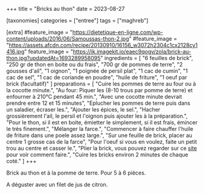 +++
title = "Bricks au thon"
date = 2023-08-27

[taxonomies]
categories = ["entree"]
tags = ["maghreb"]

[extra]
#feature_image = "https://dietetique-en-ligne.com/wp-content/uploads/2016/06/Samoussas-thon-2.jpg"
#feature_image = "https://assets.afcdn.com/recipe/20130910/16156_w3072h2304c1cx2128cy1416.jpg"
feature_image = "https://ik.imagekit.io/eaec9qogv/zola/brick-au-thon.jpg?updatedAt=1693289958095"
ingredients = [
  "6 feuilles de brick",
  "250 gr de thon en boite ou du frais",
  "700 gr de pommes de terre",
  "2 gousses d'ail",
  "1 oignon",
  "1 poignée de persil plat",
  "1 cac de cumin",
  "1 cac de sel",
  "1 cac de coriande en poudre",
  "huile de friture",
  "1 oeuf par brick (facultatif)"
]
preparations = [
  "Cuire les pommes de terre au four ou à la cocotte minute.",
  "Au four: Piquer les (8-10 trous par pomme de terre) et enfourner à 210°C pendant 45 min.",
  "Avec une cocotte minute devrait prendre entre 12 et 15 minutes",
  "Eplucher les pommes de terre puis dans un saladier, écraser les.",
  "Ajouter les épices, le sel.",
  "Hacher grossièrement l'ail, le persil et l'oignon puis ajouter les à la préparation.",
  "Pour le thon, si il est en boite, émietter le simplement, si il est frais, émincer le très finement.",
  "Mélanger la farce.",
  "Commencer à faire chauffer l'huile de friture dans une poele assez large.",
  "Sur une feuille de brick, placer au centre 1 grosse cas de la farce",
  "Pour l'oeuf si vous en voulez, faite un petit trou au centre et casser le.",
  "Plier la brick, vous pouvez regarder sur ce <a class='link' href='http://mangez-moi.fr/brick-tunisienne-au-thon/'>site</a> pour voir comment faire.",
  "Cuire les bricks environ 2 minutes de chaque coté."
]
+++

Brick au thon et à la pomme de terre. Pour 5 à 6 pièces.  

A déguster avec un filet de jus de citron.

